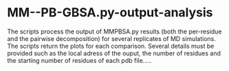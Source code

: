 # MM--PB-GBSA.py-output-analysis
The scripts process the output of MMPBSA.py results (both the per-residue and the pairwise decomposition) for several replicates of MD simulations.
The scripts return the plots for each comparison.
Several details must be provided such as the local adress of the ouput, the number of residues and the starting number of residues of each pdb file.....
